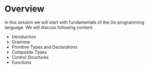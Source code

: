 # Overview

In this session we will start with fundamentals of the Go programming language.
We will discuss following content:

-   Introduction
-   Grammar
-   Primitive Types and Declarations
-   Composite Types
-   Control Structures
-   Functions
